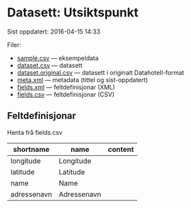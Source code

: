 # Datasett:     Utsiktspunkt
 Sist oppdatert: 2016-04-15 14:33

 Filer:
 - [sample.csv](sample.csv) — eksempeldata
 - [dataset.csv](dataset.csv) — datasett
 - [dataset.original.csv](dataset.original.csv) — datasett i originalt Datahotell-format
 - [meta.xml](meta.xml) — metadata (tittel og sist-oppdatert)
 - [fields.xml](fields.xml) — feltdefinisjonar (XML)
 - [fields.csv](fields.csv) — feltdefinisjonar (CSV)


## Feltdefinisjonar
Henta frå fields.csv

| shortname | name | content |
| --- | --- | --- |
| longitude | Longitude |  |
| latitude | Latitude |  |
| name | Name |  |
| adressenavn | Adressenavn |  |
